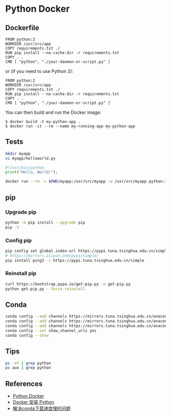 # Python Docker

## Dockerfile
```
FROM python:3
WORKDIR /usr/src/app
COPY requirements.txt ./
RUN pip install --no-cache-dir -r requirements.txt
COPY . .
CMD [ "python", "./your-daemon-or-script.py" ]
```
or (if you need to use Python 2):
```
FROM python:2
WORKDIR /usr/src/app
COPY requirements.txt ./
RUN pip install --no-cache-dir -r requirements.txt
COPY . .
CMD [ "python", "./your-daemon-or-script.py" ]
```
You can then build and run the Docker image:
```
$ docker build -t my-python-app .
$ docker run -it --rm --name my-running-app my-python-app
```

## Tests
```sh
mkdir myapp
vi myapp/helloworld.py
```
```python
#!/usr/bin/python
print("Hello, World!");
```
```sh
docker run --rm -v $PWD/myapp:/usr/src/myapp -w /usr/src/myapp python:3 python helloworld.py
```

## pip
### Upgrade pip
```sh
python -m pip install --upgrade pip
pip -V
```

### Config pip
```sh
pip config set global.index-url https://pypi.tuna.tsinghua.edu.cn/simple
# https://mirrors.aliyun.com/pypi/simple/
pip install ping3 -i https://pypi.tuna.tsinghua.edu.cn/simple
```

### Reinstall pip
```sh
curl https://bootstrap.pypa.io/get-pip.py -o get-pip.py
python get-pip.py --force-reinstall
```

## Conda
```sh
conda config --add channels https://mirrors.tuna.tsinghua.edu.cn/anaconda/pkgs/free/
conda config --add channels https://mirrors.tuna.tsinghua.edu.cn/anaconda/cloud/conda-forge
conda config --add channels https://mirrors.tuna.tsinghua.edu.cn/anaconda/cloud/msys2/
conda config --set show_channel_urls yes
conda config --show
```

## Tips
```sh
ps -ef | grep python
ps aux | grep python
```

## References
- [Python Docker](https://hub.docker.com/_/python?tab=description&page=1&ordering=last_updated)
- [Docker 安装 Python](https://www.runoob.com/docker/docker-install-python.html)
- [解决conda下载速度慢的问题](https://blog.csdn.net/Xiao_Spring/article/details/109130663)